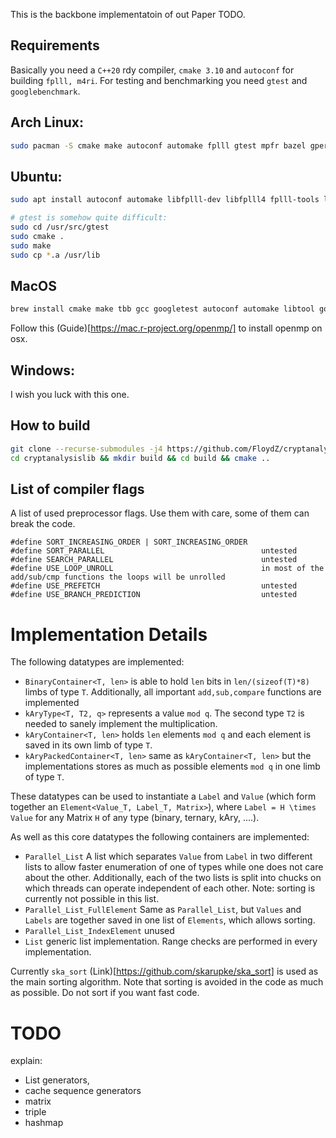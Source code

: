This is the backbone implementatoin of out Paper TODO.

Requirements
-----
Basically you need a `C++20` rdy compiler, `cmake 3.10` and `autoconf` for building `fplll, m4ri`. For testing and benchmarking you need `gtest` and `googlebenchmark`.

## Arch Linux:
```bash
sudo pacman -S cmake make autoconf automake fplll gtest mpfr bazel gperftools benchmark clang
```

## Ubuntu:
```bash
sudo apt install autoconf automake libfplll-dev libfplll4 fplll-tools libgtest-dev googletest cmake make libmpfrc++-dev bazel libmpfr-dev libmpfr-doc libmpfr6 libmpfrc++-dev libm4ri-dev libpng-dev libpng++-dev libtbb-dev

# gtest is somehow quite difficult:
sudo cd /usr/src/gtest
sudo cmake .
sudo make
sudo cp *.a /usr/lib
```

## MacOS
```bash
brew install cmake make tbb gcc googletest autoconf automake libtool googlebenchmark
```
Follow this (Guide)[https://mac.r-project.org/openmp/] to install openmp on osx.

## Windows: 
I wish you luck with this one.

How to build
------
```bash
git clone --recurse-submodules -j4 https://github.com/FloydZ/cryptanalysislib
cd cryptanalysislib && mkdir build && cd build && cmake ..
```

List of compiler flags
-------
A list of used preprocessor flags. Use them with care, some of them can break the code.
```
#define SORT_INCREASING_ORDER | SORT_INCREASING_ORDER   
#define SORT_PARALLEL                                   untested
#define SEARCH_PARALLEL                                 untested
#define USE_LOOP_UNROLL                                 in most of the add/sub/cmp functions the loops will be unrolled
#define USE_PREFETCH                                    untested
#define USE_BRANCH_PREDICTION                           untested
```

Implementation Details
=======

The following datatypes are implemented:
- `BinaryContainer<T, len>` is able to hold `len` bits in `len/(sizeof(T)*8)` limbs of type `T`. Additionally, all important `add,sub,compare` functions are implemented
- `kAryType<T, T2, q>` represents a value `mod q`. The second type `T2` is needed to sanely implement the multiplication.
- `kAryContainer<T, len>` holds `len` elements `mod q` and each element is saved in its own limb of type `T`. 
- `kAryPackedContainer<T, len>` same as `kAryContainer<T, len>` but the implementations stores as much as possible elements `mod q` in one limb of type `T`.

These datatypes can be used to instantiate a `Label` and `Value` (which form together an `Element<Value_T, Label_T, Matrix>`), where `Label = H \times Value` for any Matrix `H` of any type (binary, ternary, kAry, ....).

As well as this core datatypes the following containers are implemented:
- `Parallel_List` A list which separates `Value` from `Label` in two different lists to allow faster enumeration of one of types while one does not care about the other. Additionally, each of the two lists is split into chucks on which threads can operate independent of each other. Note: sorting is currently not possible in this list.
- `Parallel_List_FullElement` Same as `Parallel_List`, but `Values` and `Labels` are together saved in one list of `Elements`, which allows sorting. 
- `Parallel_List_IndexElement` unused
- `List` generic list implementation.
Range checks are performed in every implementation.

Currently `ska_sort` (Link)[https://github.com/skarupke/ska_sort] is used as the main sorting algorithm. Note that sorting is avoided in the code as much as possible. Do not sort if you want fast code.


TODO
===
explain:
- List generators,
- cache sequence generators
- matrix
- triple
- hashmap

